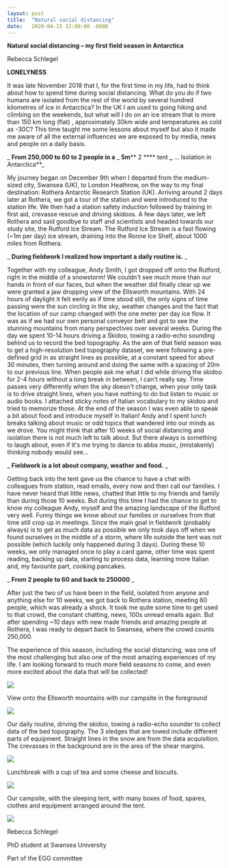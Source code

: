 ```yaml
---
layout: post
title:  "Natural social distancing"
date:   2020-04-15 12:00:00 -0600
---
```


**Natural social distancing – my first field season in Antarctica**

Rebecca Schlegel

**LONELYNESS**

It was late November 2018 that I, for the first time in my life, had to think about how to spend time during social distancing. What do you do if two humans are isolated from the rest of the world by several hundred kilometres of ice in Antarctica? In the UK I am used to going hiking and climbing on the weekends, but what will I do on an ice stream that is more than 150 km long (flat) , approximately 30km wide and temperatures as cold as -30C? This time taught me some lessons about myself but also it made me aware of all the external influences we are exposed to by media, news and people on a daily basis.

_ **From 250,000 to 60 to 2 people in a** _ **5m**** 2 **** tent **_** … Isolation in Antarctica**_

My journey began on December 9th when I departed from the medium-sized city, Swansea (UK), to London Heathrow, on the way to my final destination: Rothera Antarctic Research Station (UK). Arriving around 2 days later at Rothera, we got a tour of the station and were introduced to the station life. We then had a station safety induction followed by training in first aid, crevasse rescue and driving skidoos. A few days later, we left Rothera and said goodbye to staff and scientists and headed towards our study site, the Rutford Ice Stream. The Rutford Ice Stream is a fast flowing (~1m per day) ice stream, draining into the Ronne Ice Shelf, about 1000 miles from Rothera.

_ **During fieldwork I realized how important a daily routine is.** _

Together with my colleague, Andy Smith, I got dropped off onto the Rutford, right in the middle of a snowstorm! We couldn&#39;t see much more than our hands in front of our faces, but when the weather did finally clear up we were granted a jaw dropping view of the Ellsworth mountains. With 24 hours of daylight it felt eerily as if time stood still, the only signs of time passing were the sun circling in the sky, weather changes and the fact that the location of our camp changed with the one meter per day ice flow. It was as if we had our own personal conveyor belt and got to see the stunning mountains from many perspectives over several weeks. During the day we spent 10-14 hours driving a Skidoo, towing a radio-echo sounding behind us to record the bed topography. As the aim of that field season was to get a high-resolution bed topography dataset, we were following a pre-defined grid in as straight lines as possible, at a constant speed for about 30 minutes, then turning around and doing the same with a spacing of 20m to our previous line. When people ask me what I did while driving the skidoo for 2-4 hours without a long break in between, I can&#39;t really say. Time passes very differently when the sky doesn&#39;t change, when your only task is to drive straight lines, when you have nothing to do but listen to music or audio books. I attached sticky notes of Italian vocabulary to my skidoo and tried to memorize those. At the end of the season I was even able to speak a bit about food and introduce myself in Italian! Andy and I spent lunch breaks talking about music or odd topics that wandered into our minds as we drove. You might think that after 10 weeks of social distancing and isolation there is not much left to talk about. But there always is something to laugh about, even if it&#39;s me trying to dance to abba music, (mistakenly) thinking nobody would see…

_ **Fieldwork is a lot about company, weather and food.** _

Getting back into the tent gave us the chance to have a chat with colleagues from station, read emails, every now and then call our families. I have never heard that little news, chatted that little to my friends and family than during those 10 weeks. But during this time I had the chance to get to know my colleague Andy, myself and the amazing landscape of the Rutford very well. Funny things we know about our families or ourselves from that time still crop up in meetings. Since the main goal in fieldwork (probably always) is to get as much data as possible we only took days off when we found ourselves in the middle of a storm, where life outside the tent was not possible (which luckily only happened during 3 days). During these 10 weeks, we only managed once to play a card game, other time was spent reading, backing up data, starting to process data, learning more Italian and, my favourite part, cooking pancakes.

_ **From 2 people to 60 and back to 250000** _

After just the two of us have been in the field, isolated from anyone and anything else for 10 weeks, we got back to Rothera station, meeting 60 people, which was already a shock. It took me quite some time to get used to that crowd, the constant chatting, news, 100s unread emails again. But after spending ~10 days with new made friends and amazing people at Rothera, I was ready to depart back to Swansea, where the crowd counts 250,000.

The experience of this season, including the social distancing, was one of the most challenging but also one of the most amazing experiences of my life. I am looking forward to much more field seasons to come, and even more excited about the data that will be collected!

![](assets/schlegel_blog_post/image1.jpeg)

View onto the Ellsworth mountains with our campsite in the foreground

![](assets/schlegel_blog_post/image2.jpeg)

Our daily routine, driving the skidoo, towing a radio-echo sounder to collect data of the bed topography. The 3 sledges that are towed include different parts of equipment. Straight lines in the snow are from the data acquisition. The crevasses in the background are in the area of the shear margins.

![](assets/schlegel_blog_post/image3.jpeg)

Lunchbreak with a cup of tea and some cheese and biscuits.

![](assets/schlegel_blog_post/image4.jpeg)

Our campsite, with the sleeping tent, with many boxes of food, spares, clothes and equipment arranged around the tent.

![](assets/schlegel_blog_post/image5.jpeg)

Rebecca Schlegel

PhD student at Swansea University

Part of the EGG committee
